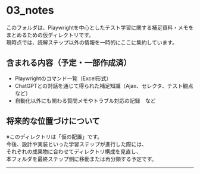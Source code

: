# 03_notes

このフォルダは、Playwrightを中心としたテスト学習に関する補足資料・メモをまとめるための仮ディレクトリです。  
現時点では、読解ステップ以外の情報を一時的にここに集約しています。

## 含まれる内容（予定・一部作成済）

- Playwrightのコマンド一覧（Excel形式）
- ChatGPTとの対話を通じて得られた補足知識（Ajax、セレクタ、テスト観点など）
- 自動化以外にも関わる質問メモやトラブル対応の記録　など

## 将来的な位置づけについて

※このディレクトリは「仮の配置」です。  
今後、設計や実装といった学習ステップが進行した際には、  
それぞれの成果物に合わせてディレクトリ構成を見直し、  
本フォルダを最終ステップ側に移動または再分類する予定です。

---

